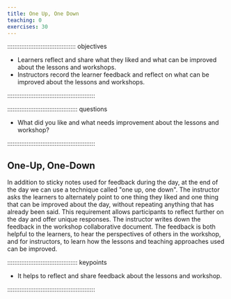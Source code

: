 ```yaml
---
title: One Up, One Down
teaching: 0
exercises: 30
---
```


::::::::::::::::::::::::::::::::::::::: objectives

- Learners reflect and share what they liked and what can be improved about the lessons and workshops.
- Instructors record the learner feedback and reflect on what can be improved about the lessons and workshops.

::::::::::::::::::::::::::::::::::::::::::::::::::

:::::::::::::::::::::::::::::::::::::::: questions

- What did you like and what needs improvement about the lessons and workshop?

::::::::::::::::::::::::::::::::::::::::::::::::::

## One-Up, One-Down

In addition to sticky notes used for feedback during the day, at the end of the day we can use a technique called "one up, one down". The instructor asks the learners to alternately point to one thing they liked and one thing that can be improved about the day, without repeating anything that has already been said.  This requirement allows participants to reflect further on the day and offer unique responses. The instructor writes down the feedback in the workshop collaborative document. The feedback is both helpful to the learners, to hear the perspectives of others in the workshop, and for instructors, to learn how the lessons and teaching approaches used can be improved.

:::::::::::::::::::::::::::::::::::::::: keypoints

- It helps to reflect and share feedback about the lessons and workshop.

::::::::::::::::::::::::::::::::::::::::::::::::::


